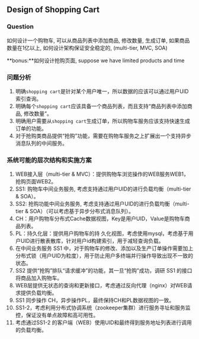 ## Design of Shopping Cart

### Question
如何设计一个购物车, 可以从商品列表中添加商品, 修改数量, 生成订单, 如果商品数量在1亿以上, 如何设计架构保证安全稳定的,
(multi-tier, MVC, SOA)<p/>
**bonus:**如何设计抢购页面, suppose we have limited products and time

### 问题分析
1. 明确`shopping cart`是针对某个用户唯一，所以数据的应该可以通过用户UID索引查询。
2. 明确每个`shopping cart`应该具备一个商品列表，而且支持“商品列表中添加商品, 修改数量”。
3. 明确用户需要从`shopping cart`生成订单，所以购物车服务应该支持快速生成订单的功能。
4. 对于抢购类商品提供“抢购”功能，需要在购物车服务之上扩展出一个支持异步消息队列的中间服务。

### 系统可能的层次结构和实施方案
1. WEB接入层（multi-tier & MVC）：提供购物车浏览操作的WEB服务WEB1，抢购页面WEB2。
2. SS1: 购物车中间业务服务, 考虑支持通过用户UID的进行负载均衡（multi-tier & SOA）。
3. SS2: 抢购功能中间业务服务, 考虑支持通过用户UID的进行负载均衡（multi-tier & SOA）（可以考虑基于异步分布式消息队列）。
4. CH：用户购物车分布式Cache数据视图，Key是用户UID，Value是购物车商品列表。
5. PL：持久化层：提供用户购物车的持
久化视图，考虑使用mysql，考虑基于用户UID进行散表散库，针对用户id构建索引，用于减轻查询负载。
6. 在中间业务服务 SS1 中，对于购物车的修改、添加以及生产订单操作需要加上分布式锁（用户UID为粒度），用于防止用户多终端并行操作导致出现不一致的状态。
7. SS2 提供“抢购”排队“请求缓冲”的功能，其一旦“抢购”成功，调研 SS1 的接口将商品加入购物车。
8. WEB层提供无状态的查询和更新接口，考虑通过反向代理（nginx）对WEB请求提供负载均衡。
9. SS1 同步操作 CH，异步操作PL，最终保持CH和PL数据视图的一致。
10. SS1-2，考虑利用分布式协调系统（zookeeper集群）进行服务寻址和服务监控，保证没有单点故障和高可用性。
11. 考虑通过SS1-2 的客户端（WEB）使用UID和最终得到服务地址列表进行调用的负载均衡。
